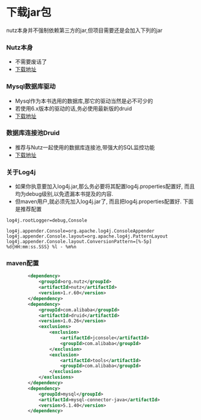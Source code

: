 # 下载jar包

nutz本身并不强制依赖第三方的jar,但项目需要还是会加入下列的jar

### Nutz本身

* 不需要废话了
* [下载地址](https://jfrog.nutz.cn/artifactory/jcenter/org/nutz/nutz/1.r.60/nutz-1.r.60.jar)

### Mysql数据库驱动

* Mysql作为本书选用的数据库,那它的驱动当然是必不可少的
* 若使用6.x版本的驱动的话,务必使用最新版的druid
* [下载地址](https://jfrog.nutz.cn/artifactory/jcenter/mysql/mysql-connector-java/5.1.40/mysql-connector-java-5.1.40.jar)

### 数据库连接池Druid

* 推荐与Nutz一起使用的数据库连接池,带强大的SQL监控功能
* [下载地址](https://jfrog.nutz.cn/artifactory/jcenter/com/alibaba/druid/1.0.26/druid-1.0.26.jar)

### 关于Log4j

* 如果你执意要加入log4j.jar,那么务必要将其配置log4j.properties配置好, 而且均为debug级别,以免遗漏本书提及的内容.
* 但maven用户,就必须先加入log4j.jar了, 而且把log4j.properties配置好. 下面是推荐配置

```properties
log4j.rootLogger=debug,Console

log4j.appender.Console=org.apache.log4j.ConsoleAppender
log4j.appender.Console.layout=org.apache.log4j.PatternLayout
log4j.appender.Console.layout.ConversionPattern=[%-5p] %d{HH:mm:ss.SSS} %l - %m%n
```

### maven配置

```xml
		<dependency>
			<groupId>org.nutz</groupId>
			<artifactId>nutz</artifactId>
			<version>1.r.60</version>
		</dependency>
		<dependency>
			<groupId>com.alibaba</groupId>
			<artifactId>druid</artifactId>
			<version>1.0.26</version>
			<exclusions>
				<exclusion>
					<artifactId>jconsole</artifactId>
					<groupId>com.alibaba</groupId>
				</exclusion>
				<exclusion>
					<artifactId>tools</artifactId>
					<groupId>com.alibaba</groupId>
				</exclusion>
			</exclusions>
		</dependency>
		<dependency>
			<groupId>mysql</groupId>
			<artifactId>mysql-connector-java</artifactId>
			<version>5.1.40</version>
		</dependency>
```
